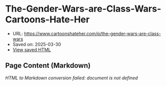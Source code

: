 # The-Gender-Wars-are-Class-Wars-Cartoons-Hate-Her

- URL: https://www.cartoonshateher.com/p/the-gender-wars-are-class-wars
- Saved on: 2025-03-30
- [View saved HTML](links/2025-03-30-The-Gender-Wars-are-Class-Wars-Cartoons-Hate-Her-2025-03-30T11-33-55-138Z/page.html)

## Page Content (Markdown)

*HTML to Markdown conversion failed: document is not defined*
